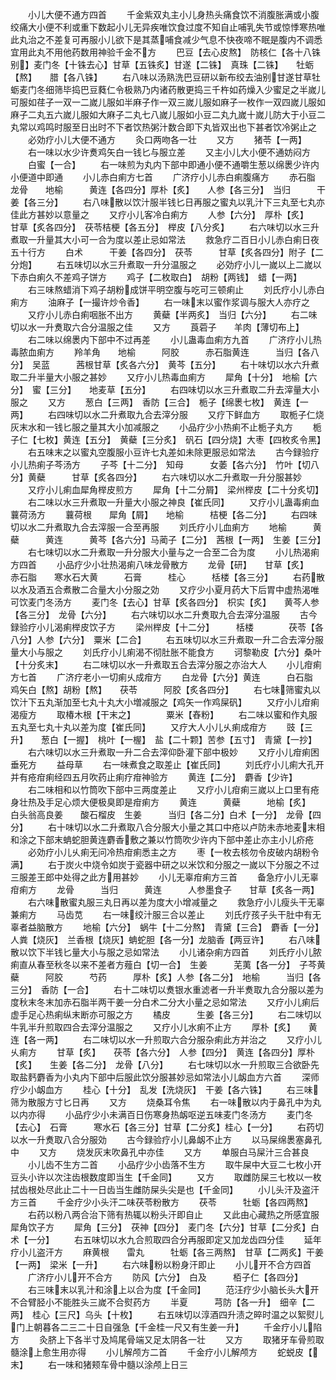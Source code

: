<!-- { "loadSidebar": true } -->
　　小儿大便不通方四首
　　千金紫双丸主小儿身热头痛食饮不消腹胀满或小腹绞痛大小便不利或重下数起小儿无异疾唯饮食过度不知自止哺乳失节或惊悸寒热唯此丸治之不差复可再服小儿欲下是其蒸哺食减少气息不快夜啼不眠是腹内不调悉宜用此丸不用他药数用神验千金不方
　　巴豆【去心皮熬】　防核仁【各十八铢别】麦门冬【十铢去心】甘草【五铢炙】甘遂【二铢】　真珠【二铢】　　牡蛎【熬】　　腊【各八铢】
　　右八味以汤熟洗巴豆研以新布绞去油别甘遂甘草牡蛎麦门冬细筛毕捣巴豆蕤仁令极熟乃内诸药散更捣三千杵如药燥入少蜜足之半嵗儿可服如荏子一双一二嵗儿服如半麻子作一双三嵗儿服如麻子一枚作一双四嵗儿服如麻子二丸五六嵗儿服如大麻子二丸七八嵗儿服如小豆二丸九嵗十嵗儿防大于小豆二丸常以鸡鸣时服至日出时不下者饮热粥汁数合即下丸皆双出也下甚者饮冷粥止之
　　必効疗小儿大便不通方
　　灸口两吻各一壮
　　又方
　　猪苓【一两】
　　右一味以水少许煑鸡矢白一钱匕与服立差
　　又主小儿大小便不通妨闷方
　　白蜜【一合】
　　右一味煎为丸内下部中即通小便不通嚼生葱以绵褁少许内小便道中即通
　　小儿赤白痢方七首
　　广济疗小儿赤白痢腹痛方
　　赤石脂　　龙骨　　地榆　　　黄连【各四分】厚朴【炙】　　人参【各三分】　当归　　　干姜【各三分】
　　右八味散以饮汁服半钱匕日再服之蜜丸以乳汁下三丸至七丸亦佳此方甚妙以意量之
　　又疗小儿客冷白痢方
　　人参【六分】　厚朴【炙】　　甘草【炙各四分】　茯苓桔梗【各五分】　榉皮【八分炙】
　　右六味切以水三升煮取一升量其大小可一合为度以差止忌如常法
　　救急疗二百日小儿赤白痢日夜五十行方
　　白术　　　干姜【各四分】　茯苓　　　甘草【炙各四分】附子【二分炮】
　　右五味切以水三升煮取一升分温服之
　　必効疗小儿一嵗以上二嵗以下赤白痢久不差鸡子饼方
　　鸡子【二枚取白】　胡粉【两钱】　蜡【一两】
　　右三味熬蜡消下鸡子胡粉成饼平明空腹与吃可三顿痢止
　　刘氏疗小儿赤白痢方
　　油麻子【一撮许炒令香】
　　右一味末以蜜作浆调与服大人亦疗之
　　又疗小儿赤白痢咽胀不出方
　　黄蘗【半两炙】　当归【六分】
　　右二味切以水一升煑取六合分温服之佳
　　又方
　　莨菪子　　羊肉【薄切布上】
　　右二味以绵褁内下部中不过再差
　　小儿蛊毒血痢方九首
　　广济疗小儿热毒脓血痢方
　　羚羊角　　地榆　　　阿胶　　　赤石脂黄连　　　当归【各八分】　吴蓝　　　茜根甘草【炙各六分】　黄芩【五分】
　　右十味切以水六升煮取二升半量大小服之甚妙
　　又疗小儿热毒血痢方
　　犀角【十分】　地榆【六分】　蜜【三分】　　地麦草【五分】
　　右四味切以水三升煮取二升去滓量大小服之
　　又方
　　葱白【三两】　香防【三合】　栀子【绵褁七枚】　黄连【一两】
　　右四味切以水二升煮取九合去滓分服
　　又疗下鲜血方
　　取栀子仁烧灰末水和一钱匕服之量其大小加减服之
　　小品疗少小热痢不止栀子丸方
　　栀子仁【七枚】黄连【五分】　黄蘗【三分炙】　矾石【四分烧】大枣【四枚炙令黑】
　　右五味末之以蜜丸空腹服小豆许七丸差如未除更服忌如常法
　　古今録验疗小儿热痢子芩汤方
　　子芩【十二分】　知母　　　女萎【各六分】　竹叶【切八分】黄蘗　　　甘草【炙各四分】
　　右六味切以水二升煮取一升分服甚妙
　　又疗小儿痢血犀角榉皮煎方
　　犀角【十二分屑】　梁州榉皮【二十分炙切】
　　右二味以水三升煮取一升量大小服之神良【崔氏同】
　　又疗小儿蛊毒痢血蘘荷汤方
　　蘘荷根　　犀角【屑】　　地榆　　　桔梗【各二分】
　　右四味切以水二升煮取九合去滓服一合至再服
　　刘氏疗小儿血痢方
　　地榆　　　黄蘗　　　黄连　　　黄芩【各六分】马蔺子【二分】　茜根【一两】　生姜【三分】
　　右七味切以水二升煮取一升分服大小量与之一合至二合为度
　　小儿热渴痢方四首
　　小品疗少小壮热渴痢八味龙骨散方
　　龙骨【研】　　甘草【炙】　　赤石脂　　寒水石大黄　　　石膏　　　桂心　　　栝楼【各三分】
　　右药散以水及酒五合煮散二合量大小分服之効
　　又疗少小夏月药大下后胃中虚热渴唯可饮麦门冬汤方
　　麦门冬【去心】甘草【炙各四分】　枳实【炙】　　黄芩人参【各三分】　龙骨【六分】
　　右六味切以水二升煑取九合去滓分温服
　　古今録验疗小儿渴痢榉皮饮子方
　　梁州榉皮【十二分】　　　栝楼　　　　茯苓【各八分】人参【六分】　粟米【二合】
　　右五味切以水三升煮取一升二合去滓分服量大小与服之
　　刘氏疗小儿痢渴不彻肚胀不能食方
　　诃黎勒皮【六分】桑叶【十分炙末】
　　右二味切以水一升煮取五合去滓分服之亦治大人
　　小儿疳痢方七首
　　广济疗老小一切痢乆成疳方
　　白龙骨【六分】黄连　　　白石脂　　鸡矢白【熬】胡粉【熬】　　茯苓　　　阿胶【炙各四分】
　　右七味筛蜜丸以饮汁下五丸渐加至七丸十丸大小増减服之【鸡矢一作鸡屎矾】
　　又疗小儿疳痢渴瘦方
　　取椿木根【干末之】　　　　粟米【舂粉】
　　右二味以蜜和作丸服五丸至七丸十丸以差为度【崔氏同】
　　又疗大人小儿乆痢成疳方
　　豉【三升】　　葱白【一握】　桃叶【一楃】　盐【二十颗】苦参【五寸】　青黛【一抄】
　　右六味切以水三升煮取一升二合去滓仰卧灌下部中极妙
　　又疗小儿疳痢困垂死方
　　益母草
　　右一味煮食之取差止【崔氏同】
　　刘氏疗小儿痢大孔开并有疮疳痢经四五月吹药止痢疗疳神验方
　　黄连【二分】　麝香【少许】
　　右二味相和以竹筒吹下部中三两度差止
　　又疗小儿疳痢三嵗以上口里有疮身壮热及手足心烦大便极臭即是疳痢方
　　黄连　　　黄蘗　　　地榆【炙】　　白头翁高良姜　　酸石榴皮　生姜　　　当归【各二分】白术【一分】　龙骨【四分】
　　右十味切以水二升煮取八合分服大小量之其口中疮以卢防未赤地麦末相和涂之下部末蚺蛇胆黄连麝香敷之兼以竹筒吹少许内下部中差止亦主小儿疥疮
　　必効疗小儿乆痢无问冷热疳痢悉主之方
　　枣【一枚去核勿令皮破内胡粉令满】
　　右于炭火中烧令如炭于瓷器中研之以米饮和分服之一嵗以下分服之不过三服差王郎中处得之此方用甚妙
　　小儿无辜疳痢方三首
　　备急疗小儿无辜疳痢方
　　龙骨　　　当归　　　黄连　　　人参墨食子　　甘草【炙各一两】
　　右六味散蜜丸服三丸日再以差为度大小增减量之
　　救急疗小儿瘦头干无辜兼痢方
　　马齿苋
　　右一味绞汁服三合以差止
　　刘氏疗孩子头干肚中有无辜者益脑散方
　　地榆【六分】　蜗牛【十二分熬】　青黛【三合】　麝香【一分】人粪【烧灰】　兰香根【烧灰】蚺蛇胆【各一分】龙脑香【两豆许】
　　右八味散以饮下半钱匕量大小与服之忌如常法
　　小儿诸杂痢方四首
　　刘氏疗小儿脓痢直从春至秋冬以来不差者方薤白【切一合】　生姜　　　芜荑【各一分】　子芩黄蘗　　　阿胶　　　芍药　　　厚朴【炙】人参【各二分】　地榆　　　当归【各三分】　香防【一合】
　　右十二味切以煑银水重滤者一升半煑取九合分服以差为度秋末冬末加赤石脂半两干姜一分白术二分大小量之忌如常法
　　又疗小儿痢后虚手足心热痢纵末断亦可服之方
　　橘皮　　　生姜【各三分】
　　右二味切以牛乳半升煎取四合去滓分温服之
　　又疗小儿水痢不止方
　　厚朴【炙】　　黄连【各一两】
　　右二味切以水一升煎取六合分服杂痢此方并治之
　　又疗小儿乆痢方
　　甘草【炙】　　茯苓【各六分】　人参【四分】　黄连【各四分】厚朴【炙】　　生姜【各二分】　龙骨【八分】
　　右七味切以水一升煎取三合欲卧先取盐麫麝香为小丸内下部中后服此饮分服甚妙忌如常法小儿衂血方六首
　　深师疗少小衂血方
　　桂心【十分】　乱发【洗烧灰】　干姜【各六铢】
　　右三味筛为散服方寸匕日再
　　又方
　　烧桑耳令焦
　　右一味散以内于鼻孔中为丸以内亦得
　　小品疗少小未满百日伤寒身热衂呕逆五味麦门冬汤方
　　麦门冬【去心】　石膏　　　寒水石【各三分】甘草【二分炙】桂心【一分】
　　右药切以水一升煑取八合分服効
　　古今録验疗小儿鼻衂不止方
　　以马屎绵褁塞鼻孔中
　　又方
　　烧发灰末吹鼻孔中亦佳
　　又方
　　单服白马屎汁三合甚良
　　小儿齿不生方二首
　　小品疗少小齿落不生方
　　取牛屎中大豆二七枚小开豆头小许以次注齿根数度即当生【千金同】
　　又方
　　取雌防屎三七枚以一枚拭齿根处尽此止二十一日齿当生雌防屎头尖是也【千金同】
　　小儿头汗及盗汗方三首
　　千金疗少小头汗二味茯苓粉散方
　　茯苓　　　牡蛎【各四两熬】
　　右药以粉八两合治下筛有热辄以粉头汗即自止
　　又此由心藏热之所感宜服犀角饮子方
　　犀角【三分】　茯神【四分】　麦门冬【六分】甘草【二分炙】白术【一分】
　　右五味切以水九合煎取四合分再服即定又加龙齿四分佳
　　延年疗小儿盗汗方
　　麻黄根　　雷丸　　　牡蛎【各三两熬】　甘草【二两炙】干姜【一两】　梁米【一升】
　　右六味粉以粉身汗即止
　　小儿开不合方四首
　　广济疗小儿开不合方
　　防风【六分】　白及　　　栢子仁【各四分】
　　右三味末以乳汁和涂上以合为度【千金同】
　　范汪疗少小脑长头大开不合臂胫小不能胜头三嵗不合熨药方
　　半夏　　　芎防【各一升】　细辛【二两】　桂心【三尺】乌头【十枚】
　　右五味切以淳酒四升渍之晬时温之以絮熨儿门上朝暮各二三二十日自强急【千金桂一尺又有生姜一升】
　　千金疗小儿陷方
　　灸脐上下各半寸及鸠尾骨端又足太阴各一壮
　　又方
　　取猪牙车骨煎取髓涂上愈生用亦得
　　小儿解颅方二首
　　千金疗小儿解颅方
　　蛇蜕皮【末】
　　右一味和猪颊车骨中髓以涂颅上日三
